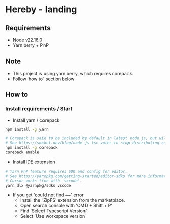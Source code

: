 # Hereby - landing

## Requirements

-   Node v22.16.0
-   Yarn berry + PnP

## Note

-   This project is using yarn berry, which requires corepack.
-   Follow 'how to' section below

## How to

### Install requirements / Start

-   Install yarn / corepack

```bash
npm install -g yarn

# Corepack is said to be included by default in latest node.js, but will be removed in v25.
# See https://socket.dev/blog/node-js-tsc-votes-to-stop-distributing-corepack for more information.
npm install -g corepack
corepack enable
```

-   Install IDE extension

```bash
# Yarn PnP feature requires SDK and config for editor.
# See https://yarnpkg.com/getting-started/editor-sdks for more information.
# Cursor works fine with 'vscode'.
yarn dlx @yarnpkg/sdks vscode
```

-   If you get 'could not find ~~' error
    -   Install the 'ZipFS' extension from the marketplace.
    -   Open search console with 'CMD + Shift + P'
    -   Find 'Select Typescript Version'
    -   Select 'Use workspace version'
